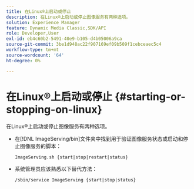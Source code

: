 ```yaml
---
title: 在Linux®上启动或停止
description: 在Linux®上启动或停止图像服务有两种选项。
solution: Experience Manager
feature: Dynamic Media Classic,SDK/API
role: Developer,User
exl-id: eb4c60b2-5491-40e9-b105-d4b05006a9ca
source-git-commit: 3be1d948ac22f907169ef09b509f1cebceaec5c4
workflow-type: tm+mt
source-wordcount: '64'
ht-degree: 0%

---
```


# 在Linux®上启动或停止 {#starting-or-stopping-on-linux}

在Linux®上启动或停止图像服务有两种选项。

* 在[!DNL ImageServing/bin]文件夹中找到用于验证图像服务状态或启动和停止图像服务的脚本：

  `ImageServing.sh {start|stop|restart|status}`
* 系统管理员应该熟悉以下替代方法：

  `/sbin/service ImageServing {start|stop|status}`
